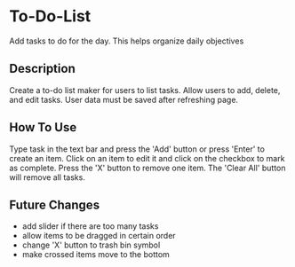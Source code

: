 # To-Do-List
Add tasks to do for the day. This helps organize daily objectives

## Description
Create a to-do list maker for users to list tasks. Allow users to add, delete, and edit tasks. User data must be saved after refreshing page.

## How To Use
Type task in the text bar and press the 'Add' button or press 'Enter' to create an item. Click on an item to edit it and click on the checkbox to mark as complete. Press the 'X' button to remove one item. The 'Clear All' button will remove all tasks.

## Future Changes
- add slider if there are too many tasks
- allow items to be dragged in certain order
- change 'X' button to trash bin symbol
- make crossed items move to the bottom